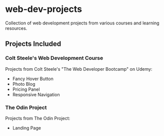 # web-dev-projects
Collection of web development projects from various courses and learning resources.

## Projects Included

### Colt Steele's Web Development Course
Projects from Colt Steele's "The Web Developer Bootcamp" on Udemy:
- Fancy Hover Button
- Photo Blog
- Pricing Panel
- Responsive Navigation

### The Odin Project
Projects from The Odin Project:
- Landing Page
